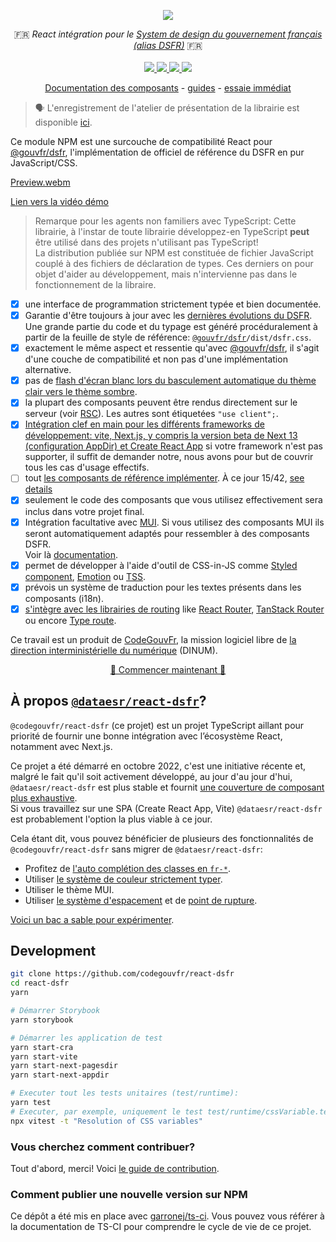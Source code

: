 <p align="center">
    <img src="https://github.com/codegouvfr/react-dsfr/releases/download/assets/dsfr-react_repo-card.png">  
</p>
<p align="center">
    🇫🇷 <i>React intégration pour le <a href="https://www.systeme-de-design.gouv.fr/">System de design du gouvernement français (alias DSFR)</a></i> 🇫🇷 
    <br>
    <br>
    <a href="https://github.com/codegouvfr/react-dsfr/actions">
      <img src="https://github.com/codegouvfr/react-dsfr/workflows/ci/badge.svg?branch=main">
    </a>
    <a href="https://www.npmjs.com/package/@codegouvfr/react-dsfr">
      <img src="https://img.shields.io/npm/v/@codegouvfr/react-dsfr?logo=npm">
    </a>
    <a href="https://bundlephobia.com/package/@codegouvfr/react-dsfr">
      <img src="https://img.shields.io/bundlephobia/minzip/@codegouvfr/react-dsfr">
    </a>
    <a href="https://github.com/codegouvfr/react-dsfr/blob/main/LICENSE">
      <img src="https://img.shields.io/npm/l/@codegouvfr/react-dsfr">
    </a>
</p>
<p align="center">
  <a href="https://react-dsfr-components.etalab.studio">Documentation des composants</a>
  -
  <a href="https://react-dsfr.etalab.studio/">guides</a>
  -
  <a href="https://stackblitz.com/edit/nextjs-j2wba3?file=pages/index.tsx">essaie immédiat</a>
</p>

> 🗣️ L'enregistrement de l'atelier de présentation de la librairie est disponible [ici](https://bbb-dinum-scalelite.visio.education.fr/playback/presentation/2.3/22298bc9d93b53540248207bc3f9e31260f3b4f1-1670578779094).

Ce module NPM est une surcouche de compatibilité React pour [@gouvfr/dsfr](https://www.npmjs.com/package/@gouvfr/dsfr), l'implémentation de officiel de référence du
DSFR en pur JavaScript/CSS.

[Preview.webm](https://user-images.githubusercontent.com/6702424/208798079-52c39962-94a3-4ff5-adbc-800d47b50757.webm)

[Lien vers la vidéo démo](https://youtu.be/5q88JgXUAY4)

> Remarque pour les agents non familiers avec TypeScript: Cette librairie, à l'instar de toute librairie développez-en TypeScript
> **peut** être utilisé dans des projets n'utilisant pas TypeScript!  
> La distribution publiée sur NPM est constituée de fichier JavaScript couplé à des fichiers de déclaration de types. Ces derniers
> on pour objet d'aider au développement, mais n'intervienne pas dans le fonctionnement de la libraire.

-   [x] une interface de programmation strictement typée et bien documentée.
-   [x] Garantie d'être toujours à jour avec les [dernières évolutions du DSFR](https://www.systeme-de-design.gouv.fr/).
        Une grande partie du code et du typage est généré procéduralement à partir de la feuille de style de référence: [`@gouvfr/dsfr`](https://www.npmjs.com/package/@gouvfr/dsfr)`/dist/dsfr.css`.
-   [x] exactement le même aspect et ressentie qu'avec [@gouvfr/dsfr](https://www.npmjs.com/package/@gouvfr/dsfr), il s'agit d'une couche de compatibilité et non pas d'une implémentation alternative.
-   [x] pas de [flash d'écran blanc lors du basculement automatique du thème clair vers le thème sombre](https://github.com/codegouvfr/@codegouvfr/react-dsfr/issues/2#issuecomment-1257263480).
-   [x] la plupart des composants peuvent être rendus directement sur le serveur (voir [RSC](https://reactjs.org/blog/2020/12/21/data-fetching-with-react-server-components.html)). Les autres sont étiquetées `"use client";`.
-   [x] [Intégration clef en main pour les différents frameworks de développement: vite, Next.js, y compris la version beta de Next 13 (configuration AppDir) et Create React App](https://react-dsfr.etalab.studio/) si votre
        framework n'est pas supporter, il suffit de demander notre, nous avons pour but de couvrir tous les cas d'usage effectifs.
-   [ ] tout [les composants de référence implémenter](https://www.systeme-de-design.gouv.fr/elements-d-interface). À ce jour 15/42, [see details](COMPONENTS.md)
-   [x] seulement le code des composants que vous utilisez effectivement sera inclus dans votre projet final.
-   [x] Intégration facultative avec [MUI](https://mui.com/). Si vous utilisez des composants MUI ils seront automatiquement adaptés pour ressembler à des composants DSFR.  
         Voir là [documentation](https://react-dsfr.etalab.studio/mui-integration).
-   [x] permet de développer à l'aide d'outil de CSS-in-JS comme [Styled component](https://styled-components.com/), [Emotion](https://emotion.sh/docs/introduction) ou [TSS](https://www.tss-react.dev/).
-   [x] prévois un système de traduction pour les textes présents dans les composants (i18n).
-   [x] [s'intègre avec les librairies de routing](https://react-dsfr.etalab.studio/routing) like [React Router](https://reactrouter.com/en/main), [TanStack Router](https://tanstack.com/router/v1) ou encore [Type route](https://type-route.zilch.dev/).

Ce travail est un produit de [CodeGouvFr](https://communs.numerique.gouv.fr/), la mission logiciel libre de [la direction interministérielle du numérique](https://www.numerique.gouv.fr/dinum/) (DINUM).

<p align="center">
  <a href="https://react-dsfr.etalab.studio/">🚀 Commencer maintenant 🚀 </a>
</p>

## À propos [`@dataesr/react-dsfr`](https://github.com/dataesr/react-dsfr)?

`@codegouvfr/react-dsfr` (ce projet) est un projet TypeScript aillant pour priorité de fournir une bonne intégration
avec l’écosystème React, notamment avec Next.js.

Ce projet a été démarré en octobre 2022, c'est une initiative récente et, malgré le fait qu'il soit activement développé, au jour d'au jour d'hui,
`@dataesr/react-dsfr` est plus stable et fournit [une couverture de composant plus exhaustive](https://github.com/dataesr/react-dsfr/tree/master/src/components/interface).  
Si vous travaillez sur une SPA (Create React App, Vite) `@dataesr/react-dsfr` est probablement l'option la plus viable à ce jour.

Cela étant dit, vous pouvez bénéficier de plusieurs des fonctionnalités de `@codegouvfr/react-dsfr` sans migrer de `@dataesr/react-dsfr`:

-   Profitez de [l'auto complétion des classes en `fr-*`](https://react-dsfr.etalab.studio/class-names-type-safety).
-   Utiliser [le système de couleur strictement typer](https://react-dsfr.etalab.studio/css-in-js#colors).
-   Utiliser le thème MUI.
-   Utiliser [le système d'espacement](https://react-dsfr.etalab.studio/css-in-js#fr.spacing) et de
    [point de rupture](https://react-dsfr.etalab.studio/css-in-js#fr.breakpoints).

[Voici un bac a sable pour expérimenter](https://stackblitz.com/edit/react-ts-fph9bh?file=App.tsx).

## Development

```bash
git clone https://github.com/codegouvfr/react-dsfr
cd react-dsfr
yarn

# Démarrer Storybook
yarn storybook

# Démarrer les application de test
yarn start-cra
yarn start-vite
yarn start-next-pagesdir
yarn start-next-appdir

# Executer tout les tests unitaires (test/runtime):
yarn test
# Executer, par exemple, uniquement le test test/runtime/cssVariable.test.ts
npx vitest -t "Resolution of CSS variables"
```

### Vous cherchez comment contribuer?

Tout d'abord, merci! Voici [le guide de contribution](https://github.com/codegouvfr/react-dsfr/blob/main/CONTRIBUTING.md).

### Comment publier une nouvelle version sur NPM

Ce dépôt a été mis en place avec [garronej/ts-ci](https://github.com/garronej/ts-ci).
Vous pouvez vous référer à la documentation de TS-CI pour comprendre le cycle de vie de ce projet.
